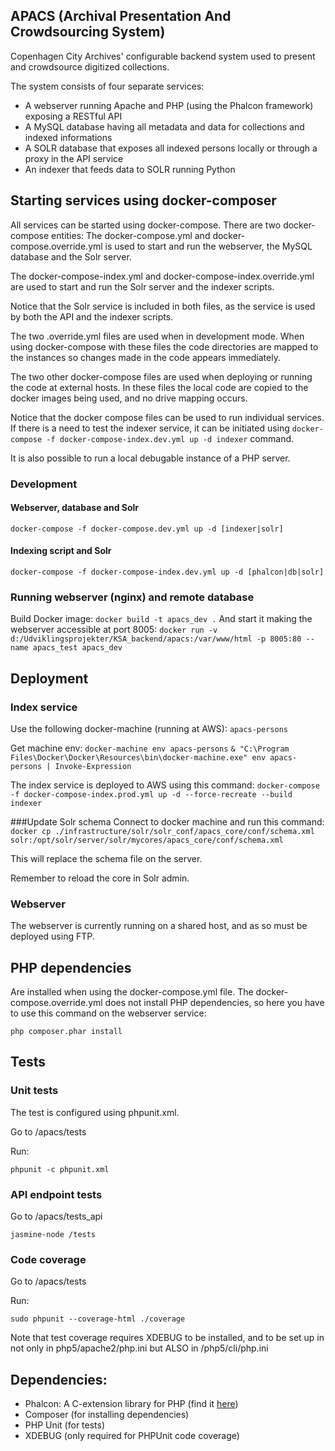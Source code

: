 ## APACS (Archival Presentation And Crowdsourcing System)
Copenhagen City Archives' configurable backend system used to present and crowdsource digitized collections.

The system consists of four separate services:
* A webserver running Apache and PHP (using the Phalcon framework) exposing a RESTful API
* A MySQL database having all metadata and data for collections and indexed informations
* A SOLR database that exposes all indexed persons locally or through a proxy in the API service
* An indexer that feeds data to SOLR running Python

## Starting services using docker-composer
All services can be started using docker-compose.
There are two docker-compose entities:
The docker-compose.yml and docker-compose.override.yml is used to start and run the webserver, the MySQL database and the Solr server.

The docker-compose-index.yml and docker-compose-index.override.yml are used to start and run the Solr server and the indexer scripts.

Notice that the Solr service is included in both files, as the service is used by both the API and the indexer scripts.

The two .override.yml files are used when in development mode. When using docker-compose with these files the code directories are mapped to the instances so changes made in the code appears immediately.

The two other docker-compose files are used when deploying or running the code at external hosts. In these files the local code are copied to the docker images being used, and no drive mapping occurs.

Notice that the docker compose files can be used to run individual services. If there is a need to test the indexer service, it can be initiated using ``docker-compose -f docker-compose-index.dev.yml up -d indexer`` command.

It is also possible to run a local debugable instance of a PHP server.

### Development
#### Webserver, database and Solr
``
docker-compose -f docker-compose.dev.yml up -d [indexer|solr]
``
#### Indexing script and Solr
``
docker-compose -f docker-compose-index.dev.yml up -d [phalcon|db|solr]
``

### Running webserver (nginx) and remote database
Build Docker image:
``
docker build -t apacs_dev .
``
And start it making the webserver accessible at port 8005:
``
docker run -v d:/Udviklingsprojekter/KSA_backend/apacs:/var/www/html -p 8005:80 --name apacs_test apacs_dev
``

## Deployment
### Index service
Use the following docker-machine (running at AWS): ``apacs-persons``

Get machine env:
``docker-machine env apacs-persons``
``& "C:\Program Files\Docker\Docker\Resources\bin\docker-machine.exe" env apacs-persons | Invoke-Expression``

The index service is deployed to AWS using this command:
``docker-compose -f docker-compose-index.prod.yml up -d --force-recreate --build indexer``

###Update Solr schema
Connect to docker machine and run this command:
``docker cp ./infrastructure/solr/solr_conf/apacs_core/conf/schema.xml solr:/opt/solr/server/solr/mycores/apacs_core/conf/schema.xml``

This will replace the schema file on the server.

Remember to reload the core in Solr admin.

### Webserver
The webserver is currently running on a shared host, and as so must be deployed using FTP.

## PHP dependencies
Are installed when using the docker-compose.yml file. The docker-compose.override.yml does not install PHP dependencies, so here you have to use this command on the webserver service:

``php composer.phar install``

## Tests

### Unit tests

The test is configured using phpunit.xml.

Go to /apacs/tests

Run:

```
phpunit -c phpunit.xml
```

### API endpoint tests
Go to /apacs/tests_api
```
jasmine-node /tests
```

### Code coverage

Go to /apacs/tests

Run:
```
sudo phpunit --coverage-html ./coverage
```

Note that test coverage requires XDEBUG to be installed, and to be set up in not only in php5/apache2/php.ini but ALSO in /php5/cli/php.ini

## Dependencies:

* Phalcon: A C-extension library for PHP (find it [here](https://phalconphp.com/en/))
* Composer (for installing dependencies)
* PHP Unit (for tests)
* XDEBUG (only required for PHPUnit code coverage)
